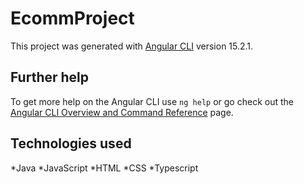 # EcommProject

This project was generated with [Angular CLI](https://github.com/angular/angular-cli) version 15.2.1.

## Further help

To get more help on the Angular CLI use `ng help` or go check out the [Angular CLI Overview and Command Reference](https://angular.io/cli) page.

## Technologies used
*Java
*JavaScript
*HTML
*CSS
*Typescript
